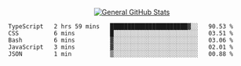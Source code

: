 <p align="center">
  <a href="https://github.com/AndyDevv">
    <img src="https://github-readme-stats.vercel.app/api?username=AndyDevv&custom_title=General%20GitHub%20Stats&theme=aura_dark" alt="General GitHub Stats">
  </a>
</p>

<!--START_SECTION:waka-->

```text
TypeScript   2 hrs 59 mins   ██████████████████████▓░░   90.53 %
CSS          6 mins          █░░░░░░░░░░░░░░░░░░░░░░░░   03.51 %
Bash         6 mins          ▓░░░░░░░░░░░░░░░░░░░░░░░░   03.06 %
JavaScript   3 mins          ▓░░░░░░░░░░░░░░░░░░░░░░░░   02.01 %
JSON         1 min           ▒░░░░░░░░░░░░░░░░░░░░░░░░   00.88 %
```

<!--END_SECTION:waka-->
